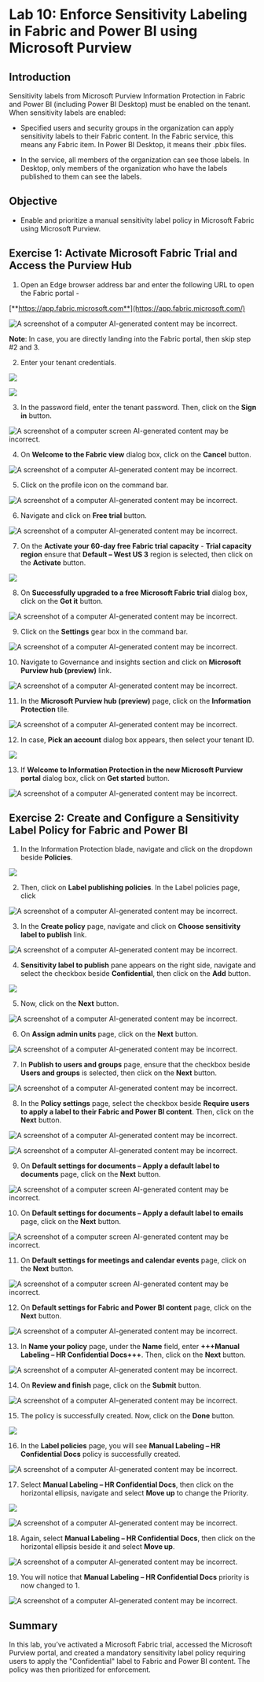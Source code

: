 # **Lab 10: Enforce Sensitivity Labeling in Fabric and Power BI using Microsoft Purview**

## **Introduction**

Sensitivity labels from Microsoft Purview Information Protection in
Fabric and Power BI (including Power BI Desktop) must be enabled on the
tenant. When sensitivity labels are enabled:

- Specified users and security groups in the organization can apply
  sensitivity labels to their Fabric content. In the Fabric service,
  this means any Fabric item. In Power BI Desktop, it means their .pbix
  files.

- In the service, all members of the organization can see those labels.
  In Desktop, only members of the organization who have the labels
  published to them can see the labels.

## **Objective**

- Enable and prioritize a manual sensitivity label policy in Microsoft
  Fabric using Microsoft Purview.

## **Exercise 1: Activate Microsoft Fabric Trial and Access the Purview Hub**

1.  Open an Edge browser address bar and enter the following URL to open
    the Fabric portal -

[**https://app.fabric.microsoft.com**](https://app.fabric.microsoft.com/)

![A screenshot of a computer AI-generated content may be
incorrect.](./media/image1.png)

**Note**: In case, you are directly landing into the Fabric portal, then
skip step \#2 and 3.

2.  Enter your tenant credentials.

![](./media/image2.png)

![](./media/image3.png)

3.  In the password field, enter the tenant password. Then, click on the
    **Sign in** button.

![A screenshot of a computer screen AI-generated content may be
incorrect.](./media/image4.png)

4.  On **Welcome to the Fabric view** dialog box, click on the
    **Cancel** button.

![A screenshot of a computer AI-generated content may be
incorrect.](./media/image5.png)

5.  Click on the profile icon on the command bar.

![A screenshot of a computer AI-generated content may be
incorrect.](./media/image6.png)

6.  Navigate and click on **Free trial** button.

![A screenshot of a computer AI-generated content may be
incorrect.](./media/image7.png)

7.  On the **Activate your 60-day free Fabric trial capacity** - **Trial
    capacity region** ensure that **Default – West US 3** region is
    selected, then click on the **Activate** button.

![](./media/image8.png)

8.  On **Successfully upgraded to a free Microsoft Fabric trial** dialog
    box, click on the **Got it** button.

![A screenshot of a computer AI-generated content may be
incorrect.](./media/image9.png)

9.  Click on the **Settings** gear box in the command bar.

![A screenshot of a computer AI-generated content may be
incorrect.](./media/image10.png)

10. Navigate to Governance and insights section and click on **Microsoft
    Purview hub (preview)** link.

![A screenshot of a computer AI-generated content may be
incorrect.](./media/image11.png)

11. In the **Microsoft Purview hub (preview)** page, click on the
    **Information Protection** tile.

![A screenshot of a computer AI-generated content may be
incorrect.](./media/image12.png)

12. In case, **Pick an account** dialog box appears, then select your
    tenant ID.

![](./media/image13.png)

13. If **Welcome to Information Protection in the new Microsoft Purview
    portal** dialog box, click on **Get started** button.

![A screenshot of a computer AI-generated content may be
incorrect.](./media/image14.png)

## **Exercise 2: Create and Configure a Sensitivity Label Policy for Fabric and Power BI**

1.  In the Information Protection blade, navigate and click on the
    dropdown beside **Policies**.

![](./media/image15.png)

2.  Then, click on **Label publishing policies**. In the Label policies
    page, click

![A screenshot of a computer AI-generated content may be
incorrect.](./media/image16.png)

3.  In the **Create policy** page, navigate and click on **Choose
    sensitivity label to publish** link.

![A screenshot of a computer AI-generated content may be
incorrect.](./media/image17.png)

4.  **Sensitivity label to publish** pane appears on the right side,
    navigate and select the checkbox beside **Confidential**, then click
    on the **Add** button.

![](./media/image18.png)

5.  Now, click on the **Next** button.

![A screenshot of a computer AI-generated content may be
incorrect.](./media/image19.png)

6.  On **Assign admin units** page, click on the **Next** button.

![A screenshot of a computer AI-generated content may be
incorrect.](./media/image20.png)

7.  In **Publish to users and groups** page, ensure that the checkbox
    beside **Users and groups** is selected, then click on the **Next**
    button.

![A screenshot of a computer AI-generated content may be
incorrect.](./media/image21.png)

8.  In the **Policy settings** page, select the checkbox beside
    **Require users to apply a label to their Fabric and Power BI
    content**. Then, click on the **Next** button.

![A screenshot of a computer AI-generated content may be
incorrect.](./media/image22.png)

![A screenshot of a computer AI-generated content may be
incorrect.](./media/image23.png)

9.  On **Default settings for documents – Apply a default label to
    documents** page, click on the **Next** button.

![A screenshot of a computer screen AI-generated content may be
incorrect.](./media/image24.png)

10. On **Default settings for documents – Apply a default label to
    emails** page, click on the **Next** button.

![A screenshot of a computer screen AI-generated content may be
incorrect.](./media/image25.png)

11. On **Default settings for meetings and calendar events** page, click
    on the **Next** button.

![A screenshot of a computer screen AI-generated content may be
incorrect.](./media/image26.png)

12. On **Default settings for Fabric and Power BI content** page, click
    on the **Next** button.

![A screenshot of a computer AI-generated content may be
incorrect.](./media/image27.png)

13. In **Name your policy** page, under the **Name** field, enter
    **+++Manual Labeling – HR Confidential Docs+++**. Then, click on the
    **Next** button.

![A screenshot of a computer AI-generated content may be
incorrect.](./media/image28.png)

14. On **Review and finish** page, click on the **Submit** button.

![A screenshot of a computer AI-generated content may be
incorrect.](./media/image29.png)

15. The policy is successfully created. Now, click on the **Done**
    button.

![](./media/image30.png)

16. In the **Label policies** page, you will see **Manual Labeling – HR
    Confidential Docs** policy is successfully created.

![A screenshot of a computer AI-generated content may be
incorrect.](./media/image31.png)

17. Select **Manual Labeling – HR Confidential Docs**, then click on the
    horizontal ellipsis, navigate and select **Move up** to change the
    Priority.

![](./media/image32.png)

![A screenshot of a computer AI-generated content may be
incorrect.](./media/image33.png)

18. Again, select **Manual Labeling – HR Confidential Docs**, then click
    on the horizontal ellipsis beside it and select **Move up**.

![A screenshot of a computer AI-generated content may be
incorrect.](./media/image34.png)

19. You will notice that **Manual Labeling – HR Confidential Docs**
    priority is now changed to 1.

![A screenshot of a computer AI-generated content may be
incorrect.](./media/image35.png)

## **Summary**

In this lab, you’ve activated a Microsoft Fabric trial, accessed the
Microsoft Purview portal, and created a mandatory sensitivity label
policy requiring users to apply the "Confidential" label to Fabric and
Power BI content. The policy was then prioritized for enforcement.
